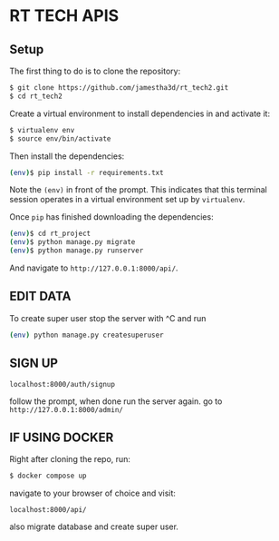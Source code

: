 # RT TECH APIS

## Setup

The first thing to do is to clone the repository:

```sh
$ git clone https://github.com/jamestha3d/rt_tech2.git
$ cd rt_tech2
```

Create a virtual environment to install dependencies in and activate it:

```sh
$ virtualenv env
$ source env/bin/activate
```
Then install the dependencies:

```sh
(env)$ pip install -r requirements.txt
```
Note the `(env)` in front of the prompt. This indicates that this terminal
session operates in a virtual environment set up by `virtualenv`.

Once `pip` has finished downloading the dependencies:
```sh
(env)$ cd rt_project
(env)$ python manage.py migrate
(env)$ python manage.py runserver
```


And navigate to `http://127.0.0.1:8000/api/`.

## EDIT DATA
To create super user stop the server with ^C and run
```sh
(env) python manage.py createsuperuser
```

## SIGN UP

`localhost:8000/auth/signup`

follow the prompt, when done run the server again.
go to `http://127.0.0.1:8000/admin/`

## IF USING DOCKER 
Right after cloning the repo, run:

```sh
$ docker compose up
```

navigate to your browser of choice and visit:

`localhost:8000/api/`

also migrate database and create super user.
